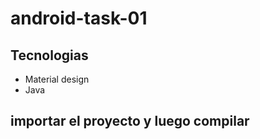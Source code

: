 # android-task-01

## Tecnologias

- Material design
- Java

## importar el proyecto y luego compilar
